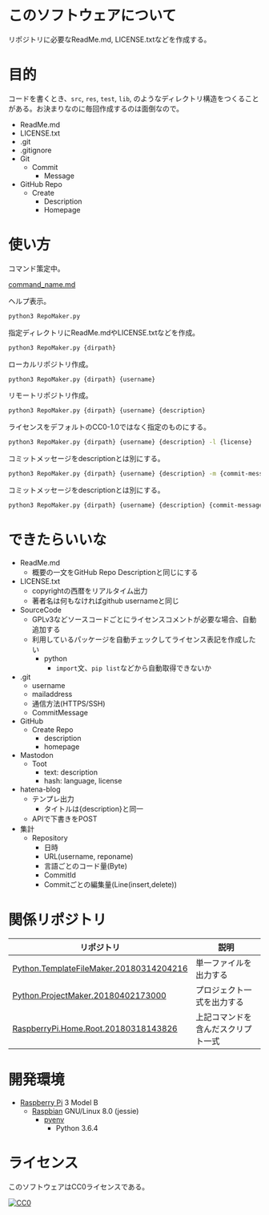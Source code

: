﻿# このソフトウェアについて

リポジトリに必要なReadMe.md, LICENSE.txtなどを作成する。

# 目的

コードを書くとき、`src`, `res`, `test`, `lib`, のようなディレクトリ構造をつくることがある。お決まりなのに毎回作成するのは面倒なので。

* ReadMe.md
* LICENSE.txt
* .git
* .gitignore
* Git
    * Commit
        * Message
* GitHub Repo
    * Create
        * Description
        * Homepage

# 使い方

コマンド策定中。

[command_name.md](memo/command_name.md)

ヘルプ表示。
```sh
python3 RepoMaker.py
```

指定ディレクトリにReadMe.mdやLICENSE.txtなどを作成。
```sh
python3 RepoMaker.py {dirpath}
```

ローカルリポジトリ作成。
```sh
python3 RepoMaker.py {dirpath} {username}
```

リモートリポジトリ作成。
```sh
python3 RepoMaker.py {dirpath} {username} {description}
```

ライセンスをデフォルトのCC0-1.0ではなく指定のものにする。
```sh
python3 RepoMaker.py {dirpath} {username} {description} -l {license}
```

コミットメッセージをdescriptionとは別にする。
```sh
python3 RepoMaker.py {dirpath} {username} {description} -m {commit-message}
```

コミットメッセージをdescriptionとは別にする。
```sh
python3 RepoMaker.py {dirpath} {username} {description} {commit-message}
```

# できたらいいな

* ReadMe.md
    * 概要の一文をGitHub Repo Descriptionと同じにする
* LICENSE.txt
    * copyrightの西暦をリアルタイム出力
    * 著者名は何もなければgithub usernameと同じ
* SourceCode
    * GPLv3などソースコードごとにライセンスコメントが必要な場合、自動追加する
    * 利用しているパッケージを自動チェックしてライセンス表記を作成したい
        * python
            * `import`文、`pip list`などから自動取得できないか
* .git
    * username
    * mailaddress
    * 通信方法(HTTPS/SSH)
    * CommitMessage
* GitHub
    * Create Repo
        * description
        * homepage
* Mastodon
    * Toot
        * text: description
        * hash: language, license
* hatena-blog
    * テンプレ出力
        * タイトルは{description}と同一
    * APIで下書きをPOST
* 集計
    * Repository
        * 日時
        * URL(username, reponame)
        * 言語ごとのコード量(Byte)
        * CommitId
        * Commitごとの編集量(Line(insert,delete))

# 関係リポジトリ

リポジトリ|説明
----------|----
[Python.TemplateFileMaker.20180314204216](https://github.com/ytyaru0/Python.TemplateFileMaker.20180314204216)|単一ファイルを出力する
[Python.ProjectMaker.20180402173000](https://github.com/ytyaru0/Python.ProjectMaker.20180402173000)|プロジェクト一式を出力する
[RaspberryPi.Home.Root.20180318143826](https://github.com/ytyaru0/RaspberryPi.Home.Root.20180318143826)|上記コマンドを含んだスクリプト一式

# 開発環境

* [Raspberry Pi](https://ja.wikipedia.org/wiki/Raspberry_Pi) 3 Model B
    * [Raspbian](https://www.raspberrypi.org/downloads/raspbian/) GNU/Linux 8.0 (jessie)
        * [pyenv](http://ytyaru.hatenablog.com/entry/2019/01/06/000000)
            * Python 3.6.4

# ライセンス

このソフトウェアはCC0ライセンスである。

[![CC0](http://i.creativecommons.org/p/zero/1.0/88x31.png "CC0")](http://creativecommons.org/publicdomain/zero/1.0/deed.ja)

